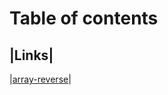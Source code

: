 # Table of contents

|Links|
-----
|[array-reverse](../javascript/code-challenges/array-reverse/README.md)|